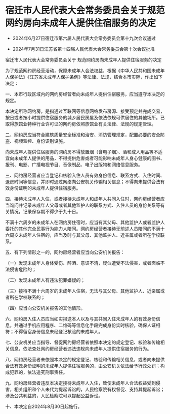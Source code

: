 # 宿迁市人民代表大会常务委员会关于规范网约房向未成年人提供住宿服务的决定

- 2024年6月27日宿迁市第六届人民代表大会常务委员会第十九次会议通过

- 2024年7月31日江苏省第十四届人民代表大会常务委员会第十次会议批准

<!-- INFO END -->

宿迁市人民代表大会常务委员会关于 规范网约房向未成年人提供住宿服务的决定

为了规范网约房经营活动，保障未成年人合法权益，根据《中华人民共和国未成年人保护法》《江苏省未成年人保护条例》等法律、法规，结合本市实际，作出如下决定：

一、本市行政区域内的网约房经营者向未成年人提供住宿服务，应当遵守本决定的规定。

本决定所称网约房，是指通过互联网等信息网络发布房源、接受预定并完成交易，按日或者按小时提供住宿服务的城乡居民房屋及依法依规可供居住的其他场所。已取得旅馆业特种行业许可证的网约房依照旅馆业有关法律、法规的规定管理。

二、网约房应当符合建筑质量安全标准和治安、消防管理规定，配置必要的安全防盗、视频监控、身份识别设施。

向未成年人提供住宿服务的网约房不得放置烟（含电子烟）、酒和成人用品等不适宜向未成年人提供的用品，不得提供危害或者可能影响未成年人身心健康的图书、报刊、电影、广播电视节目、音像制品、电子出版物和网络信息服务。

三、网约房经营者应当登记和核验入住人员有效身份信息、联系方式、入住时间、退房时间等信息，并即时通过网络向公安机关传输相关信息；不得向未提供合法有效身份证明的未成年人提供住宿服务。

四、接待未成年人入住，或者接待未成年人和成年人共同入住时，网约房经营者应当询问并记录未成年人父母或者其他监护人的联系方式、入住人员的身份关系等有关情况，记录保存期不得少于九十日。

不满十六周岁的未成年人在网约房住宿时，应当有其父母、其他监护人或者监护人委托的其他完全民事行为能力人陪同。网约房经营者接待无前述人员陪同的不满十六周岁未成年人住宿的，应当及时与其父母、其他监护人、近亲属或者所在学校联系。

五、有下列情形之一的，网约房经营者应当向公安机关报告：

（一）发现未成年人身体受伤、醉酒、意识不清，疑似遭受不法侵害，或者面临不法侵害危险的；

（二）发现未成年人有违法犯罪嫌疑的；

（三）接待不满十六周岁的未成年人住宿，无法与其父母、其他监护人、近亲属或者所在学校联系的；

（四）应当向公安机关报告的其他情形。

六、网约房入住人员应当如实报送本人以及与其共同入住未成年人的有效身份信息，并通过手机应用程序、二维码等信息化手段完成身份实时核验，确保人证相符；不得留宿身份信息未经登记核验的未成年人。

七、公安机关应当指导、督促网约房经营者依照本决定的规定登记、核验和传输相关信息，依法查处网约房经营者违法违规向未成年人提供住宿服务的行为。

八、网约房经营者未依照本决定的规定登记、核验和传输相关信息，或者向未提供合法有效身份证明的未成年人提供住宿服务的，由公安机关依法给予行政处罚；构成犯罪的，依法追究刑事责任。

九、网约房经营者违反本决定接待未成年人入住，致使未成年人合法权益受到侵害，相关组织和个人未代为提起诉讼的，人民检察院有权督促、支持其提起诉讼；涉及公共利益的，人民检察院可以提起公益诉讼。

十、本决定自2024年8月30日起施行。
